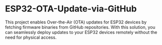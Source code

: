 # ESP32-OTA-Update-via-GitHub
This project enables Over-the-Air (OTA) updates for ESP32 devices by fetching firmware binaries from GitHub repositories. With this solution, you can seamlessly deploy updates to your ESP32 devices remotely without the need for physical access.
